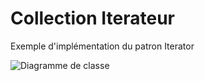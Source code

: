 # Collection Iterateur
Exemple d'implémentation du patron Iterator

![Diagramme de classe](https://www.plantuml.com/plantuml/svg/XLJ9QiCm43rRNo5oIWFk1-HG4j9B3sbFXKBfGRQdYL8jHXg5Xf9_xyWhJcqNZ97Ul9bvizWRZy9Xq8e_Id5mGclW1V1S2U-1-IzfIa4eztXHG6ydyyXcN1e4zobou4zq41bPVrZ2SmS2eOBGkkNTkZOZ1CUkVxmYNBaTXN-6Rupyp5e5mX1e6kGbEq6EvCugMNmlTbOfWgGrvCtvVlksZg7fc5jTngZj7QCo4TeWxqJz85YSR201onhbbhAShInYWDa26WMl1hO17VGweenvP_8UaIzrgK23GT_tiQlJcfsIP8ij8gAJcYHtj63QOwj-j4DzeszprRAcAfgGLgz6H7IKbVWWpy9WLQccUs6D0UY6bYJqH5FRwjhUAEOicPh4_2fHh-U6SIKxeynJXC7oKIOR7DNGeLqnV6mnuw1lTpEvilzpZVP_i0shD1sV7HkPJoJFf6DZFkb3LTgQll4iu2oZQGfZ_HhUfquUZbXJgeM8WKem1PZyCYmb9TPYjQWxkI4A_JL-0G00 "Diagramme de classe")
